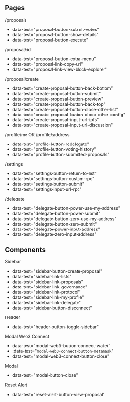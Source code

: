 ## Pages

/proposals

- data-test="proposal-button-submit-votes"
- data-test="proposal-button-show-details"
- data-test="proposal-button-execute"

/proposal/:id

- data-test="proposal-button-extra-menu"
- data-test="proposal-link-copy-url"
- data-test="proposal-link-view-block-explorer"

/proposal/create

- data-test="create-proposal-button-back-bottom”
- data-test="create-proposal-button-submit"
- data-test="create-proposal-button-preview"
- data-test="create-proposal-button-back-top"
- data-test="create-proposal-button-close-other-list"
- data-test="create-proposal-button-close-other-config"
- data-test="create-proposal-input-url-ipfs"
- data-test="create-proposal-input-url-discussion"

/profile/me OR /profile/:address

- data-test="profile-button-redelegate"
- data-test="profile-button-voting-history"
- data-test="profile-button-submitted-proposals"

/settings

- data-test="settings-button-return-to-list"
- data-test="settings-button-custom-rpc"
- data-test="settings-button-submit"
- data-test="settings-input-url-rpc"

/delegate

- data-test="delegate-button-power-use-my-address"
- data-test="delegate-button-power-submit"
- data-test="delegate-button-zero-use-my-address"
- data-test="delegate-button-zero-submit"
- data-test="delegate-power-input-address"
- data-test="delegate-zero-input-address"

## Components

Sidebar

- data-test="sidebar-button-create-proposal"
- data-test="sidebar-link-lists"
- data-test="sidebar-link-proposals"
- data-test="sidebar-link-governance"
- data-test="sidebar-link-protocol"
- data-test="sidebar-link-my-profile"
- data-test="sidebar-link-delegate"
- data-test="sidebar-button-disconnect"

Header

- data-test="header-button-toggle-sidebar"

Modal Web3 Connect

- data-test="modal-web3-button-connect-wallet"
- :data-test="`modal-web3-connect-button-metamask`"
- data-test="modal-web3-connect-button-close"

Modal

- data-test="modal-button-close"

Reset Alert

- data-test="reset-alert-button-view-proposal"

